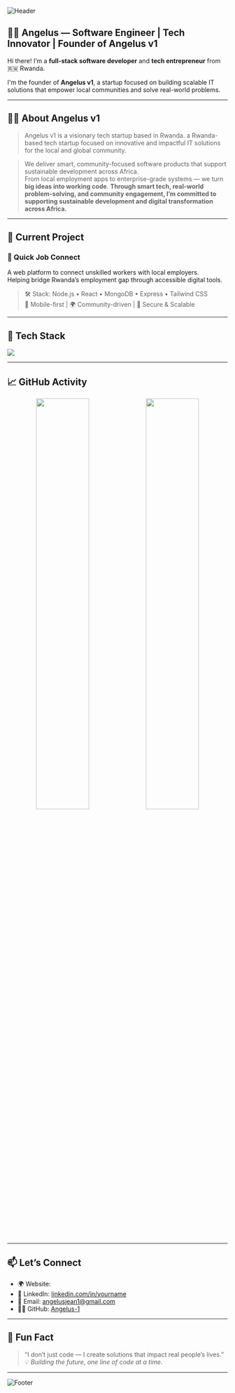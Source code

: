 <!-- Angelus-1/README.md -->

![Header](https://capsule-render.vercel.app/api?type=waving&color=gradient&height=200&section=header&text=Welcome%20to%20Angelus%20👋&fontSize=40&fontAlign=center)

## 👨‍💻 Angelus — Software Engineer | Tech Innovator | Founder of Angelus v1

Hi there! I’m a **full-stack software developer** and **tech entrepreneur** from 🇷🇼 Rwanda.

I'm the founder of **Angelus v1**, a startup focused on building scalable IT solutions that empower local communities and solve real-world problems.

---

## 🧑‍💼 About Angelus v1

> Angelus v1 is a visionary tech startup based in Rwanda.
> a Rwanda-based tech startup focused on innovative and impactful IT solutions for the local and global community.

> We deliver smart, community-focused software products that support sustainable development across Africa.  
> From local employment apps to enterprise-grade systems — we turn **big ideas into working code**.
**Through smart tech, real-world problem-solving, and community engagement, I’m committed to supporting sustainable development and digital transformation across Africa.**
---

## 🚀 Current Project

### 🔗 Quick Job Connect
A web platform to connect unskilled workers with local employers.  
Helping bridge Rwanda’s employment gap through accessible digital tools.

> 🛠️ Stack: Node.js • React • MongoDB • Express • Tailwind CSS  
> 📱 Mobile-first | 🌍 Community-driven | 🔐 Secure & Scalable

---

## 🧰 Tech Stack

<p align="left">
  <img src="https://skillicons.dev/icons?i=html,css,js,ts,react,nodejs,express,flutter,dart,php,python,kotlin,java,go,swift,c,bash,mongodb,mysql,git,github,figma" />
</p>

---

## 📈 GitHub Activity

<p align="center">
  <img src="https://github-readme-stats.vercel.app/api?username=Angelus-1&show_icons=true&theme=radical" width="49%" />
  <img src="https://github-readme-stats.vercel.app/api/top-langs/?username=Angelus-1&layout=compact&theme=radical" width="49%" />
</p>

---

## 📫 Let’s Connect

- 🌍 Website:[](https://profound-otter-aa7fea.netlify.app/)
- 💼 LinkedIn: [linkedin.com/in/yourname](https://linkedin.com/in/angelus)
- 📧 Email: angelusjean1@gmail.com
- 🧑‍💻 GitHub: [Angelus-1](https://github.com/Angelus-1)

---

## 💬 Fun Fact

> “I don’t just code — I create solutions that impact real people’s lives.”  
> 💡 *Building the future, one line of code at a time.*

---

![Footer](https://capsule-render.vercel.app/api?type=waving&color=gradient&height=120&section=footer)
